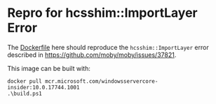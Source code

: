 # Repro for hcsshim::ImportLayer Error 

The [Dockerfile](./Dockerfile) here should reproduce the `hcsshim::ImportLayer`
error described in https://github.com/moby/moby/issues/37821.

This image can be built with:
```
docker pull mcr.microsoft.com/windowsservercore-insider:10.0.17744.1001
.\build.ps1
```
